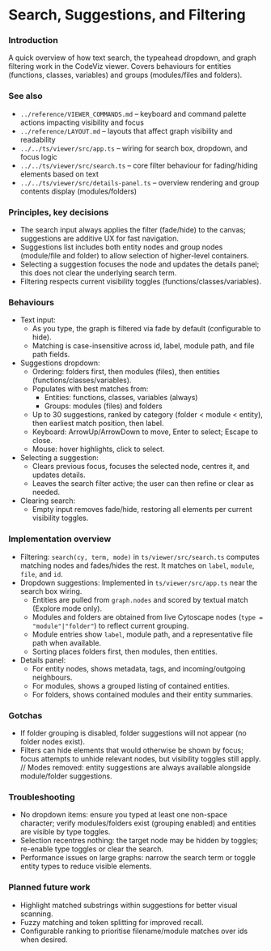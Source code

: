 # Search, Suggestions, and Filtering

### Introduction
A quick overview of how text search, the typeahead dropdown, and graph filtering work in the CodeViz viewer. Covers behaviours for entities (functions, classes, variables) and groups (modules/files and folders).

### See also
- `../reference/VIEWER_COMMANDS.md` – keyboard and command palette actions impacting visibility and focus
- `../reference/LAYOUT.md` – layouts that affect graph visibility and readability
- `../../ts/viewer/src/app.ts` – wiring for search box, dropdown, and focus logic
- `../../ts/viewer/src/search.ts` – core filter behaviour for fading/hiding elements based on text
- `../../ts/viewer/src/details-panel.ts` – overview rendering and group contents display (modules/folders)

### Principles, key decisions
- The search input always applies the filter (fade/hide) to the canvas; suggestions are additive UX for fast navigation.
- Suggestions list includes both entity nodes and group nodes (module/file and folder) to allow selection of higher-level containers.
- Selecting a suggestion focuses the node and updates the details panel; this does not clear the underlying search term.
- Filtering respects current visibility toggles (functions/classes/variables).

### Behaviours
- Text input:
  - As you type, the graph is filtered via fade by default (configurable to hide).
  - Matching is case-insensitive across id, label, module path, and file path fields.
- Suggestions dropdown:
  - Ordering: folders first, then modules (files), then entities (functions/classes/variables).
  - Populates with best matches from:
    - Entities: functions, classes, variables (always)
    - Groups: modules (files) and folders
  - Up to 30 suggestions, ranked by category (folder < module < entity), then earliest match position, then label.
  - Keyboard: ArrowUp/ArrowDown to move, Enter to select; Escape to close.
  - Mouse: hover highlights, click to select.
- Selecting a suggestion:
  - Clears previous focus, focuses the selected node, centres it, and updates details.
  - Leaves the search filter active; the user can then refine or clear as needed.
- Clearing search:
  - Empty input removes fade/hide, restoring all elements per current visibility toggles.

### Implementation overview
- Filtering: `search(cy, term, mode)` in `ts/viewer/src/search.ts` computes matching nodes and fades/hides the rest. It matches on `label`, `module`, `file`, and `id`.
- Dropdown suggestions: Implemented in `ts/viewer/src/app.ts` near the search box wiring.
  - Entities are pulled from `graph.nodes` and scored by textual match (Explore mode only).
  - Modules and folders are obtained from live Cytoscape nodes (`type = "module"|"folder"`) to reflect current grouping.
  - Module entries show `label`, module path, and a representative file path when available.
  - Sorting places folders first, then modules, then entities.
- Details panel:
  - For entity nodes, shows metadata, tags, and incoming/outgoing neighbours.
  - For modules, shows a grouped listing of contained entities.
  - For folders, shows contained modules and their entity summaries.

### Gotchas
- If folder grouping is disabled, folder suggestions will not appear (no folder nodes exist).
- Filters can hide elements that would otherwise be shown by focus; focus attempts to unhide relevant nodes, but visibility toggles still apply.
// Modes removed: entity suggestions are always available alongside module/folder suggestions.

### Troubleshooting
- No dropdown items: ensure you typed at least one non-space character; verify modules/folders exist (grouping enabled) and entities are visible by type toggles.
- Selection recentres nothing: the target node may be hidden by toggles; re-enable type toggles or clear the search.
- Performance issues on large graphs: narrow the search term or toggle entity types to reduce visible elements.

### Planned future work
- Highlight matched substrings within suggestions for better visual scanning.
- Fuzzy matching and token splitting for improved recall.
- Configurable ranking to prioritise filename/module matches over ids when desired.
